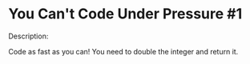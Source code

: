 # You Can't Code Under Pressure #1
Description:

Code as fast as you can! You need to double the integer and return it.
